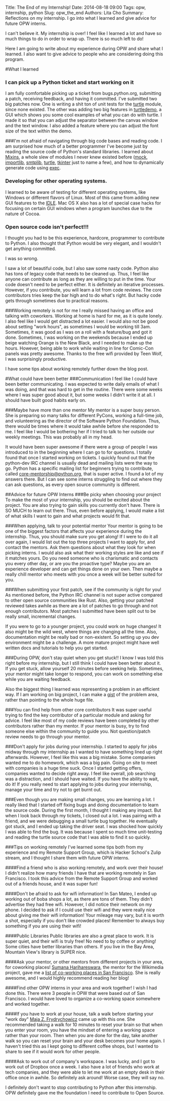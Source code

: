 Title: The End of my Internship!
Date: 2014-08-18 09:00
Tags: opw, internship, python
Slug: opw_the_end
Authors: Lita Cho
Summary: Reflections on my internship. I go into what I learned and give advice for future OPW interns.

I can't believe it. My internship is over! I feel like I learned a lot and have so much things to do in order to wrap up. There is so much left to do!

Here I am going to write about my experience during OPW and share what I learned. I also want to give advice to people who are considering doing this program.

#What I learned
### I can pick up a Python ticket and start working on it
I am fully comfortable picking up a ticket from bugs.python.org, submitting a patch, receiving feedback, and having it committed. I've submitted two big patches now. One is writing a shit ton of unit tests for the [turtle](https://docs.python.org/3.5/library/turtle.html) module, since none existed. The other was adding two big features in [turtledemo](https://docs.python.org/3/library/turtle.html#demo-scripts), a GUI which shows you some cool examples of what you can do with turtle. I made it so that you can adjust the separator between the canvas window and the text window. I also added a feature where you can adjust the font size of the text within the demo.

###I'm not afraid of navigating through big code bases and reading code.
I am surprised how much of a better programmer I've become just by reading the source code of Python's standard libraries. I learned about [Mixins](http://en.wikipedia.org/wiki/Mixin), a whole slew of modules I never knew existed before ([mock](https://docs.python.org/3/library/unittest.mock.html), [importlib](https://docs.python.org/3/library/importlib.html), [smtplib](https://docs.python.org/3/library/smtplib.html), [turtle](https://docs.python.org/3.5/library/turtle.html), [tkinter](https://docs.python.org/3/library/tkinter.html) just to name a few), and how to dynamically generate code using [exec](https://docs.python.org/3/library/functions.html#exec).

### Developing for other operating systems.
I learned to be aware of testing for different operating systems, like Windows or different flavors of Linux. Most of this came from adding new GUI features to the [IDLE](https://docs.python.org/3/library/idlelib.html). Mac OS X also has a lot of special case hacks for focusing on certain GUI windows when a program launches due to the nature of Cocoa.

### Open source code isn't perfect!!!
I thought you had to be this experience, hardcore, programmer to contribute to Python. I also thought that Python would be very elegant, and I wouldn't get anything committed.

I was so wrong.

I saw a lot of beautiful code, but I also saw some nasty code. Python also has tons of legacy code that needs to be cleaned up. Thus, I feel like anyone can contribute as long as they are willing to put in the time. Your code doesn't need to be perfect either. It is definitely an iterative processes. However, if you contribute, you will learn a lot from code reviews. The core contributors tries keep the bar high and to do what's right. But hacky code gets through sometimes due to practical reasons.

###Working remotely is not for me
I really missed having an office and talking with coworkers. Working at home is hard for me, as it is quite lonely. I also feel like I would get distracted a lot easier. I would also not be good about setting "work hours", as sometimes I would be working till 3am. Sometimes, it was good as I was on a roll with a feature/bug and got it done. Sometimes, I was working on the weekends because I ended up beige watching Orange is the New Black,  and I needed to make up the hours. However, being able to work while waiting in line for Comic-Con panels was pretty awesome. Thanks to the free wifi provided by Teen Wolf, I was surprisingly productive.

I have some tips about working remotely further down the blog post.

#What could have been better
###Communication
I feel like I could have been better communicating. I was expected to write daily emails of what I was doing, and that was hard to get in the routine. There were some weeks where I was super good about it, but some weeks I didn't write it at all. I should have built good habits early on.

###Maybe have more than one mentor
My mentor is a super busy person. She is preparing so many talks for different PyCons, working a full-time job, and volunteering as the director of the Software Python Foundation. Thus, there would be times where it would take awhile before she responded to me. I feel like I would be bothering her if I tried to talk to her outside our weekly meetings. This was probably all in my head.

It would have been super awesome if there were a group of people I was introduced to in the beginning where I can go to for questions. I totally found that once I started working on tickets. I quickly found out that the python-dev IRC channel is usually dead and mailing lists were the way to go. Python has a specific mailing list for beginners trying to contribute, called core-mentorship@python.org, that is super active. I found a lot of my answers there. But I can see some interns struggling to find out where they can ask questions, as every open source community is different.

##Advice for future OPW Interns
###Be picky when choosing your project
To make the most of your internship, you should be excited about the project. You are also trying to gain skills you currently don't have. There is SO MUCH to learn out there. Thus, even before applying, I would make a list of what skills I want to gain and what projects would fit that.

###When applying, talk to your potential mentor
Your mentor is going to be one of the biggest factors that affects your experience during the internship. Thus, you should make sure you get along! If I were to do it all over again, I would list out the top three projects I want to apply for, and contact the mentors. Ask them questions about what they look for when picking interns. I would also ask what their working styles are like and see if it matches yours. Do you need someone who is charismatic and contacts you every other day, or are you the proactive type? Maybe you are an experience developer and can get things done on your own. Then maybe a really chill mentor who meets with you once a week will be better suited for you.

###When submitting your first patch, see if the community is right for you!
As mentioned before, the Python IRC channel is not super active compared to other open source communities like Rust. Also, getting your patched reviewed takes awhile as there are a lot of patches to go through and not enough contributors. Most patches I submitted have been split out to be really small, incremental changes.

If you were to go to a younger project, you could work on huge changes! It also might be the wild west, where things are changing all the time. Also, documentation might be really bad or non-existent. So setting up you dev environment might be a challenge. A more mature project might have well written docs and tutorials to help you get started.

###During OPW, don't stay quiet when you get stuck!!
I know I was told this right before my internship, but I still think I could have been better about it. If you get stuck, allow yourself 20 minutes before seeking help. Sometimes, your mentor might take longer to respond, you can work on something else while you are waiting feedback.

Also the biggest thing I learned was representing a problem in an efficient way. If I am working on big project, I can make a [gist](https://gist.github.com/) of the problem area, rather than pointing to the whole huge file.

###You can find help from other core contributors
It was super useful trying to find the key contributor of a particular module and asking for advice. I feel like most of my code reviews have been completed by other contributors rather than my mentor. If your mentor is busy, try to find someone else within the community to guide you. Not question/patch review needs to go through your mentor.

###Don't apply for jobs during your internship.
I started to apply for jobs midway through my internship as I wanted to have something lined up right afterwards. However, I feel like this was a big mistake. Some companies wanted me to do homework, which was a big pain. Going on site to meet with companies is a huge time suck.  Once I started getting offers, companies wanted to decide right away. I feel like overall, job searching was a distraction, and I should have waited. If you have the ability to wait, do it! If you really need to start applying to jobs during your internship, manage your time and try not to get burnt out.

###Even though you are making small changes, you are learning a lot.
I really liked that I started off fixing bugs and doing documentation to learn the source code. During the first month, I thought I making any impact. But when I look back through my tickets, I closed out a lot. I was pairing with a friend, and we were debugging a small turtle bug together. He eventually got stuck, and I ended up taking the driver seat. I was shocked how quickly I was able to find the bug. It was because I spent so much time unit-testing and reading the turtle source code that I was able to find it so quickly.

###Tips on working remotely
I've learned some tips both from my experience and my Remote Support Group, which is Hacker School's Zulip stream, and I thought I share them with future OPW interns.

####Find a friend who is also working remotely, and work over their house!
I didn't realize how many friends I have that are working remotely in San Francisco. I took this advice from the Remote Support Group and worked out of a friends house, and it was super fun!

####Don't be afraid to ask for wifi information!
In San Mateo, I ended up working out of boba shops a lot, as there are tons of them. They didn't advertise they had free wifi. However, I did notice their network on my phone. I decided to ask if I could use their wifi and they were really nice about giving me their wifi information! Your mileage may vary, but it is worth a shot, especially if you don't like crowded places! Remember to always buy something if you are using their wifi!

####Public Libraries
Public libraries are also a great place to work. It is super quiet, and their wifi is truly free! No need to by coffee or anything! Some cities have better libraries than others. If you live in the Bay Area, Mountain View's library is SUPER nice.

####Ask your mentor, or other mentors from different projects in your area, for coworking places!
[Sumana Harihareswara](http://www.harihareswara.net/ces.shtml), the mentor for the Wikimedia project, gave me a [list of co-working places in San Francisco](http://wiki.coworking.org/w/page/16583935/SanFranciscoCoworking). She is really awesome, and I would highly recommend reading her blog! 

####Find other OPW interns in your area and work together!
I wish I had done this. There were 3 people in OPW that were based out of San Francisco. I would have loved to organize a co-working space somewhere and worked together.

####If you have to work at your house, talk a walk before starting your "work day"
[Maja Z. Frydrychowicz](http://www.majazf.ca/blog/) came up with this one. She recommended taking a walk for 10 minutes to reset your brain so that when you enter your room, you have the mindset of entering a working space rather than your room. Then when you are done for the day, take another walk so you can reset your brain and your desk becomes your home again. I haven't tried this as I kept going to different coffee shops, but I wanted to share to see if it would work for other people.

####Ask to work out of company's workspace.
I was lucky, and I got to work out of Dropbox once a week. I also have a lot of friends who work at tech companies, and they were able to let me work at an empty desk in their office once in awhile. So definitely ask around! Worse case, they will say no.

I definitely don't want to stop contributing to Python after this internship. OPW definitely gave me the foundation I need to contribute to Open Source.